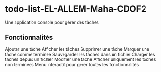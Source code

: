 # todo-list-EL-ALLEM-Maha-CDOF2
Une application console pour gérer des tâches

## Fonctionnalités
Ajouter une tâche
Afficher les tâches
Supprimer une tâche
Marquer une tâche comme terminée
Sauvegarder les tâches dans un fichier
Charger les tâches depuis un fichier
Modifier une tâche
Afficher uniquement les tâches non terminées
Menu interactif pour gérer toutes les fonctionnalités
